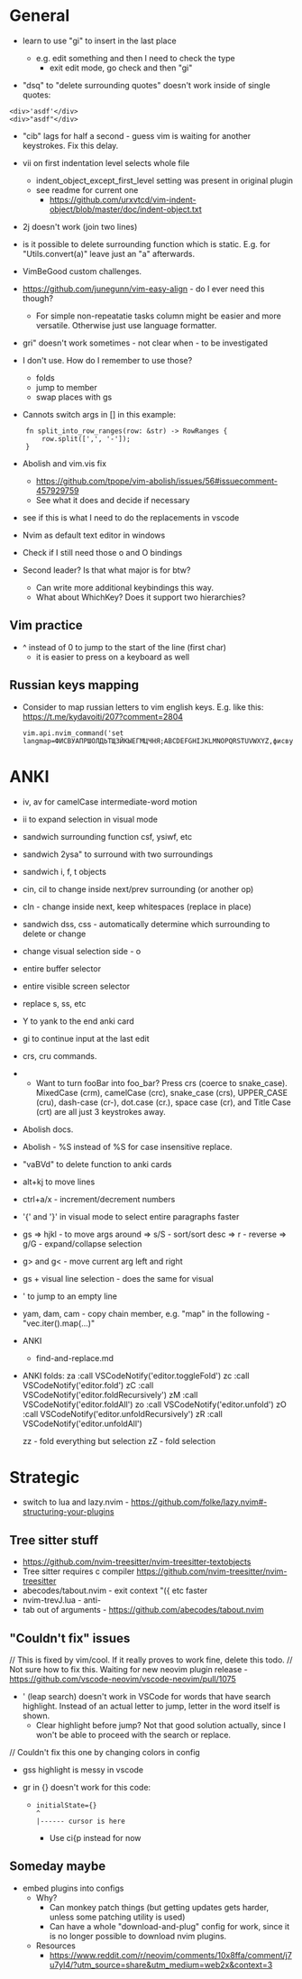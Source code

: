 # General

- learn to use "gi" to insert in the last place
  - e.g. edit something and then I need to check the type
    - exit edit mode, go check and then "gi"

- "dsq" to "delete surrounding quotes" doesn't work inside of single quotes:
```
<div>'asdf'</div>
<div>"asdf"</div>
```
- "cib" lags for half a second - guess vim is waiting for another keystrokes. Fix this delay.

- vii on first indentation level selects whole file
  - indent_object_except_first_level setting was present in original plugin
  - see readme for current one
    - https://github.com/urxvtcd/vim-indent-object/blob/master/doc/indent-object.txt

- 2<leader>j doesn't work (join two lines)

- is it possible to delete surrounding function which is static. E.g. for
  "Utils.convert(a)" leave just an "a" afterwards.

 
- VimBeGood custom challenges.
- https://github.com/junegunn/vim-easy-align - do I ever need this though? 
  - For simple non-repeatatie tasks column might be easier and more versatile. Otherwise just use language formatter.

- gri" doesn't work sometimes - not clear when - to be investigated

- I don't use. How do I remember to use those?
  - folds
  - jump to member
  - swap places with gs


- Cannots switch args in [] in this example:
```
    fn split_into_row_ranges(row: &str) -> RowRanges {
        row.split([',', '-']);
    }
```
- Abolish and vim.vis fix
  - https://github.com/tpope/vim-abolish/issues/56#issuecomment-457929759
  - See what it does and decide if necessary
- see if this is what I need to do the replacements in vscode
- Nvim as default text editor in windows
- Check if I still need those <leader>o and <leader>O bindings

- Second leader? Is that what major is for btw?
  - Can write more additional keybindings this way.
  - What about WhichKey? Does it support two hierarchies?

## Vim practice
- ^ instead of 0 to jump to the start of the line (first char)
  - it is easier to press on a keyboard as well

## Russian keys mapping

- Consider to map russian letters to vim english keys. E.g. like this:
  https://t.me/kydavoiti/207?comment=2804
  ```
  vim.api.nvim_command('set langmap=ФИСВУАПРШОЛДЬТЩЗЙКЫЕГМЦЧНЯ;ABCDEFGHIJKLMNOPQRSTUVWXYZ,фисвуапршолдьтщзйкыегмцчня;abcdefghijklmnopqrstuvwxyz')
  ```

# ANKI

- iv, av for camelCase intermediate-word motion
- ii to expand selection in visual mode
- sandwich surrounding function csf, ysiwf, etc
- sandwich 2ysa" to surround with two surroundings
- sandwich i, f, t objects
- cin<surrounding>, cil<surrounding> to change inside next/prev surrounding (or another op)
- cIn<surrounding> - change inside next, keep whitespaces (replace in place)
- sandwich dss, css - automatically determine which surrounding to delete or change

- change visual selection side - o
- entire buffer selector
- entire visible screen selector
- replace <leader>s, <leader><leader>ss, etc
- Y to yank to the end anki card
- gi to continue input at the last edit
- crs, cru commands.
- - Want to turn fooBar into foo_bar? Press crs (coerce to snake_case). MixedCase (crm), camelCase (crc), snake_case (crs), UPPER_CASE (cru), dash-case (cr-), dot.case (cr.), space case (cr<space>), and Title Case (crt) are all just 3 keystrokes away.
- Abolish docs.
- Abolish - %S instead of %S for case insensitive replace.
- "vaBVd" to delete function to anki cards
- alt+kj to move lines
- ctrl+a/x - increment/decrement numbers
- '{' and '}' in visual mode to select entire paragraphs faster
- gs 
  => hjkl - to move args around
	=> s/S  - sort/sort desc
  => r    - reverse
  => g/G  - expand/collapse selection
- g> and g< - move current arg left and right
- gs + visual line selection - does the same for visual
- '<space><space> to jump to an empty line
- yam, dam, cam - copy chain member, e.g. "map" in the following - "vec.iter().map(...)"

- ANKI

  - find-and-replace.md

- ANKI folds:
  za :call VSCodeNotify('editor.toggleFold')<CR>
  zc :call VSCodeNotify('editor.fold')<CR>
  zC :call VSCodeNotify('editor.foldRecursively')<CR>
  zM :call VSCodeNotify('editor.foldAll')<CR>
  zo :call VSCodeNotify('editor.unfold')<CR>
  zO :call VSCodeNotify('editor.unfoldRecursively')<CR>
  zR :call VSCodeNotify('editor.unfoldAll')<CR>
  
  zz - fold everything but selection
  zZ - fold selection

# Strategic

- switch to lua and lazy.nvim - https://github.com/folke/lazy.nvim#-structuring-your-plugins

## Tree sitter stuff

- https://github.com/nvim-treesitter/nvim-treesitter-textobjects
- Tree sitter requires c compiler https://github.com/nvim-treesitter/nvim-treesitter
- abecodes/tabout.nvim - exit context "({ etc faster
- nvim-trevJ.lua - anti-<S-J>
- tab out of arguments - https://github.com/abecodes/tabout.nvim

## "Couldn't fix" issues

// This is fixed by vim/cool. If it really proves to work fine, delete this todo.
// Not sure how to fix this. Waiting for new neovim plugin release - https://github.com/vscode-neovim/vscode-neovim/pull/1075
- ' (leap search) doesn't work in VSCode for words that have search highlight. Instead of an actual letter to jump, letter in the word itself is shown.
  - Clear highlight before jump? Not that good solution actually, since I won't be able to proceed with the search or replace.

// Couldn't fix this one by changing colors in config
- gss highlight is messy in vscode

- gr in {} doesn't work for this code:
  - ```
    initialState={}
    ^
    |------ cursor is here
    ```
    - Use ci{<Esc>p instead for now

## Someday maybe
- embed plugins into configs
  - Why?
    - Can monkey patch things (but getting updates gets harder, unless some patching utility is used)
    - Can have a whole "download-and-plug" config for work, since it is no longer possible to download nvim plugins.
  - Resources
    - https://www.reddit.com/r/neovim/comments/10x8ffa/comment/j7u7yl4/?utm_source=share&utm_medium=web2x&context=3

